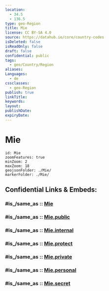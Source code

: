 ```yaml
---
location:
  - 34.5
  - 136.5
type: geo-Region
title: Mie
license: CC BY-SA 4.0
source: https://datahub.io/core/country-codes
isDeleted: false
isReadOnly: false
draft: false
confidential: public
tags:
  - geo/Country/Region
aliases:
Languages:
  - de
cssclasses:
  - geo-Region
publish: true
linkTitle:
keywords:
layout:
publishDate:
expiryDate:
---
```


# Mie

```leaflet
id: Mie
zoomFeatures: true 
minZoom: 2 
maxZoom: 18
geojsonFolder: ./Mie/
markerFolder: ./Mie/
```


## Confidential Links & Embeds: 

### #is_/same_as :: [Mie](/_Standards/Earth/Continent/Asia/Asia~East/Japan/Regions~Japan/Kansai/prefectures~Kansai/Mie.md) 

### #is_/same_as :: [Mie.public](/_public/Earth/Continent/Asia/Asia~East/Japan/Regions~Japan/Kansai/prefectures~Kansai/Mie.public.md) 

### #is_/same_as :: [Mie.internal](/_internal/Earth/Continent/Asia/Asia~East/Japan/Regions~Japan/Kansai/prefectures~Kansai/Mie.internal.md) 

### #is_/same_as :: [Mie.protect](/_protect/Earth/Continent/Asia/Asia~East/Japan/Regions~Japan/Kansai/prefectures~Kansai/Mie.protect.md) 

### #is_/same_as :: [Mie.private](/_private/Earth/Continent/Asia/Asia~East/Japan/Regions~Japan/Kansai/prefectures~Kansai/Mie.private.md) 

### #is_/same_as :: [Mie.personal](/_personal/Earth/Continent/Asia/Asia~East/Japan/Regions~Japan/Kansai/prefectures~Kansai/Mie.personal.md) 

### #is_/same_as :: [Mie.secret](/_secret/Earth/Continent/Asia/Asia~East/Japan/Regions~Japan/Kansai/prefectures~Kansai/Mie.secret.md)


